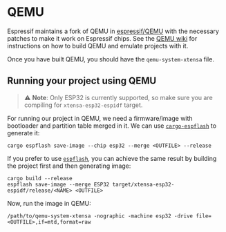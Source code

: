 # QEMU

Espressif maintains a fork of QEMU in [espressif/QEMU][espressif-qemu] with the necessary patches to make it work on Espressif chips.
See the [QEMU wiki][qemu-wiki] for instructions on how to build QEMU and emulate projects with it.

Once you have built QEMU, you should have the `qemu-system-xtensa` file.

[espressif-qemu]: https://github.com/espressif/qemu
[qemu-wiki]: https://github.com/espressif/qemu/wiki

## Running your project using QEMU

> ⚠️ **Note**: Only ESP32 is currently supported, so make sure you are compiling for `xtensa-esp32-espidf` target.

For running our project in QEMU, we need a firmware/image with bootloader and partition table merged in it.
We can use [`cargo-espflash`][cargo-espflash] to generate it:

```shell
cargo espflash save-image --chip esp32 --merge <OUTFILE> --release
```

If you prefer to use [`espflash`][espflash], you can achieve the same result by building the project first and then generating image:
```shell
cargo build --release
espflash save-image --merge ESP32 target/xtensa-esp32-espidf/release/<NAME> <OUTFILE>
```

Now, run the image in QEMU:
```shell
/path/to/qemu-system-xtensa -nographic -machine esp32 -drive file=<OUTFILE>,if=mtd,format=raw
```

[cargo-espflash]: https://github.com/esp-rs/espflash/tree/main/cargo-espflash
[espflash]: https://github.com/esp-rs/espflash/tree/main/espflash

